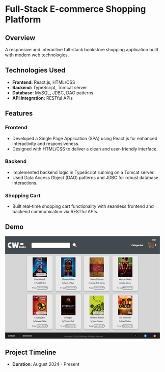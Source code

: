 # Full-Stack E-commerce Shopping Platform

## Overview
A responsive and interactive full-stack bookstore shopping application built with modern web technologies.

## Technologies Used
- **Frontend:** React.js, HTML/CSS
- **Backend:** TypeScript, Tomcat server
- **Database:** MySQL, JDBC, DAO patterns
- **API Integration:** RESTful APIs

## Features

### Frontend
- Developed a Single Page Application (SPA) using React.js for enhanced interactivity and responsiveness.
- Designed with HTML/CSS to deliver a clean and user-friendly interface.

### Backend
- Implemented backend logic in TypeScript running on a Tomcat server.
- Used Data Access Object (DAO) patterns and JDBC for robust database interactions.

### Shopping Cart
- Built real-time shopping cart functionality with seamless frontend and backend communication via RESTful APIs.

## Demo
![E-commerce Shopping Platform](bookstore.png)

## Project Timeline
- **Duration:** August 2024 - Present

